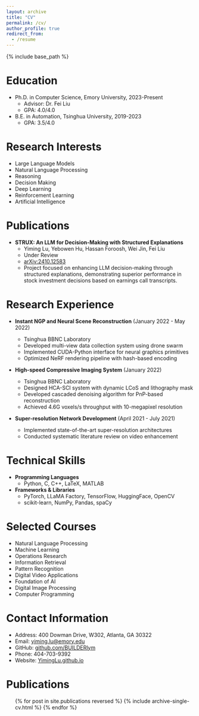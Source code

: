 ```yaml
---
layout: archive
title: "CV"
permalink: /cv/
author_profile: true
redirect_from:
  - /resume
---
```


{% include base_path %}

Education
======
* Ph.D. in Computer Science, Emory University, 2023-Present
  * Advisor: Dr. Fei Liu
  * GPA: 4.0/4.0
* B.E. in Automation, Tsinghua University, 2019-2023
  * GPA: 3.5/4.0

Research Interests
======
* Large Language Models
* Natural Language Processing
* Reasoning
* Decision Making
* Deep Learning
* Reinforcement Learning
* Artificial Intelligence

Publications
======
* **STRUX: An LLM for Decision-Making with Structured Explanations**
  * Yiming Lu, Yebowen Hu, Hassan Foroosh, Wei Jin, Fei Liu
  * Under Review
  * [arXiv:2410.12583](https://arxiv.org/pdf/2410.12583)
  * Project focused on enhancing LLM decision-making through structured explanations, demonstrating superior performance in stock investment decisions based on earnings call transcripts.

Research Experience
======
* **Instant NGP and Neural Scene Reconstruction** (January 2022 - May 2022)
  * Tsinghua BBNC Laboratory
  * Developed multi-view data collection system using drone swarm
  * Implemented CUDA-Python interface for neural graphics primitives
  * Optimized NeRF rendering pipeline with hash-based encoding

* **High-speed Compressive Imaging System** (January 2022)
  * Tsinghua BBNC Laboratory
  * Designed HCA-SCI system with dynamic LCoS and lithography mask
  * Developed cascaded denoising algorithm for PnP-based reconstruction
  * Achieved 4.6G voxels/s throughput with 10-megapixel resolution

* **Super-resolution Network Development** (April 2021 - July 2021)
  * Implemented state-of-the-art super-resolution architectures
  * Conducted systematic literature review on video enhancement

Technical Skills
======
* **Programming Languages**
  * Python, C, C++, LaTeX, MATLAB
* **Frameworks & Libraries**
  * PyTorch, LLaMA Factory, TensorFlow, HuggingFace, OpenCV
  * scikit-learn, NumPy, Pandas, spaCy

Selected Courses
======
* Natural Language Processing
* Machine Learning
* Operations Research
* Information Retrieval
* Pattern Recognition
* Digital Video Applications
* Foundation of AI
* Digital Image Processing
* Computer Programming

Contact Information
======
* Address: 400 Dowman Drive, W302, Atlanta, GA 30322
* Email: yiming.lu@emory.edu
* GitHub: [github.com/BUILDERlym](https://github.com/BUILDERlym)
* Phone: 404-703-9392
* Website: [YimingLu.github.io](https://YimingLu.github.io)

Publications
======
  <ul>{% for post in site.publications reversed %}
    {% include archive-single-cv.html %}
  {% endfor %}</ul>
